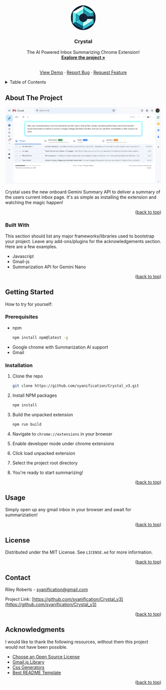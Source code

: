 <!-- Improved compatibility of back to top link: See: https://github.com/othneildrew/Best-README-Template/pull/73 -->
<a id="readme-top"></a>
<!--
*** Thanks for checking out the Best-README-Template. If you have a suggestion
*** that would make this better, please fork the repo and create a pull request
*** or simply open an issue with the tag "enhancement".
*** Don't forget to give the project a star!
*** Thanks again! Now go create something AMAZING! :D
-->

<!-- PROJECT LOGO -->
<br />
<div align="center">
  <a href="https://github.com/syanification/Crystal_v3">
    <img src="images/icon128.png" width="80" height="80">
  </a>

  <h3 align="center">Crystal</h3>

  <p align="center">
    The AI Powered Inbox Summarizing Chrome Extension!
    <br />
    <a href="https://github.com/syanification/Crystal_v3"><strong>Explore the project »</strong></a>
    <br />
    
<div>
</br>
</div>
    <a href="https://www.youtube.com/watch?v=jwB-AQFcZHs">View Demo</a>
    ·
    <a href="https://github.com/syanification/Crystal_v3/issues/new?labels=bug&template=bug-report---.md">Report Bug</a>
    ·
    <a href="https://github.com/syanification/Crystal_v3/issues/new?labels=enhancement&template=feature-request---.md">Request Feature</a>
  </p>
</div>



<!-- TABLE OF CONTENTS -->
<details>
  <summary>Table of Contents</summary>
  <ol>
    <li>
      <a href="#about-the-project">About The Project</a>
      <ul>
        <li><a href="#built-with">Built With</a></li>
      </ul>
    </li>
    <li>
      <a href="#getting-started">Getting Started</a>
      <ul>
        <li><a href="#prerequisites">Prerequisites</a></li>
        <li><a href="#installation">Installation</a></li>
      </ul>
    </li>
    <li><a href="#usage">Usage</a></li>
    <li><a href="#license">License</a></li>
    <li><a href="#contact">Contact</a></li>
    <li><a href="#acknowledgments">Acknowledgments</a></li>
  </ol>
</details>


<!-- ABOUT THE PROJECT -->
## About The Project

[![Preview Screen Shot][product-screenshot]](https://github.com/syanification/Crystal_v3)

Crystal uses the new onboard Gemini Summary API to deliver a summary of the users current inbox page. It's as simple as installing the extension and watching the magic happen!

<p align="right">(<a href="#readme-top">back to top</a>)</p>



### Built With

This section should list any major frameworks/libraries used to bootstrap your project. Leave any add-ons/plugins for the acknowledgements section. Here are a few examples.

* Javascript
* Gmail-js
* Summarization API for Gemini Nano

<p align="right">(<a href="#readme-top">back to top</a>)</p>



<!-- GETTING STARTED -->
## Getting Started

How to try for yourself:

### Prerequisites

* npm
  ```sh
  npm install npm@latest -g
  ```
* Google chrome with Summarization AI support
* Gmail

### Installation
1. Clone the repo
   ```sh
   git clone https://github.com/syanification/Crystal_v3.git
   ```
2. Install NPM packages
   ```sh
   npm install
   ```
3. Build the unpacked extension
   ```js
   npm run build
   ```
4. Navigate to `chrome://extensions` in your browser
    
5. Enable developer mode under chrome extensions
6. Click load unpacked extension
7. Select the project root directory
8. You're ready to start summarizing!

<p align="right">(<a href="#readme-top">back to top</a>)</p>



<!-- USAGE EXAMPLES -->
## Usage

Simply open up any gmail inbox in your browser and await for summariziation!



<p align="right">(<a href="#readme-top">back to top</a>)</p>



<!-- LICENSE -->
## License

Distributed under the MIT License. See `LICENSE.md` for more information.

<p align="right">(<a href="#readme-top">back to top</a>)</p>



<!-- CONTACT -->
## Contact

Riley Roberts - syanification@gmail.com

Project Link: [https://github.com/syanification/Crystal_v3](https://github.com/syanification/Crystal_v3)

<p align="right">(<a href="#readme-top">back to top</a>)</p>



<!-- ACKNOWLEDGMENTS -->
## Acknowledgments

I would like to thank the following resources, without them this project would not have been possible.

* [Choose an Open Source License](https://choosealicense.com)
* [Gmail.js Library](https://github.com/KartikTalwar/gmail.js/)
* [Css Generators](https://css-generators.com/)
* [Best README Template](https://github.com/othneildrew/Best-README-Template)

<p align="right">(<a href="#readme-top">back to top</a>)</p>



<!-- MARKDOWN LINKS & IMAGES -->
<!-- https://www.markdownguide.org/basic-syntax/#reference-style-links -->
[product-screenshot]: images/preview.png
